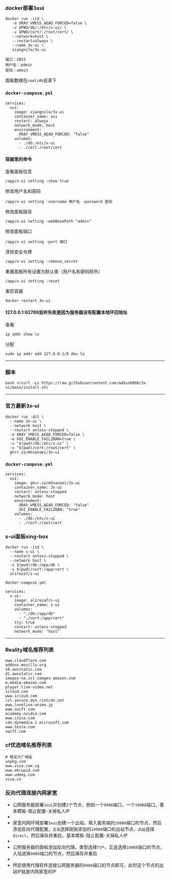 ###  docker部署3xui

```
docker run -itd \
   -e XRAY_VMESS_AEAD_FORCED=false \
   -v $PWD/db/:/etc/x-ui/ \
   -v $PWD/cert/:/root/cert/ \
   --network=host \
   --restart=always \
   --name 3x-ui \
   xiangnile/3x-ui
```

```
端口：2053
用户名：admin
密码：admin
```
面板数据在`root/db`目录下

### `docker-compose.yml`
```
services:
  xui:
    image: xiangnile/3x-ui
    container_name: xui
    restart: always
    network_mode: host
    environment:
      XRAY_VMESS_AEAD_FORCED: "false"
    volumes:
      - ./db:/etc/x-ui
      - ./cert:/root/cert
```


#### 容器里的命令
查看面板信息
```
/app/x-ui setting -show true
```
修改用户名和密码
```
/app/x-ui setting -username 用户名 -password 密码
```
修改面板路径
```
/app/x-ui setting -webBasePath "admin"
```
修改面板端口
```
/app/x-ui setting -port 端口
```
清除安全令牌
```
/app/x-ui setting -remove_secret
```
重置面板所有设置为默认值（用户名和密码除外）
```
/app/x-ui setting -reset
```
重启容器
```
docker restart 3x-ui
```

#### 127.0.0.1:62789监听失败是因为服务器没有配置本地环回地址
查看
```
ip addr show lo
```
分配
```
sudo ip addr add 127.0.0.1/8 dev lo
```

---
### 脚本
```
bash <(curl -Ls https://raw.githubusercontent.com/admin8800/3x-ui/main/install.sh)
```

---

###  官方最新3x-ui
```
docker run -dit \
  --name 3x-ui \
  --network host \
  --restart unless-stopped \
  -e XRAY_VMESS_AEAD_FORCED=false \
  -e XUI_ENABLE_FAIL2BAN=true \
  -v "$(pwd)/db:/etc/x-ui" \
  -v "$(pwd)/cert:/root/cert" \
  ghcr.io/mhsanaei/3x-ui
```

### `docker-compose.yml`
```
services:
  xui:
    image: ghcr.io/mhsanaei/3x-ui
    container_name: 3x-ui
    restart: unless-stopped
    network_mode: host
    environment:
      XRAY_VMESS_AEAD_FORCED: "false"
      XUI_ENABLE_FAIL2BAN: "true"
    volumes:
      - ./db:/etc/x-ui
      - ./cert:/root/cert
```


### s-ui面板sing-box
```
docker run -itd \
  --name s-ui \
  --restart unless-stopped \
  --network host \
  -v $(pwd)/db:/app/db \
  -v $(pwd)/cert:/app/cert \
  alireza7/s-ui
```

`docker-compose.yml`
```
services:
  s-ui:
    image: alireza7/s-ui
    container_name: s-ui
    volumes:
      - "./db:/app/db"
      - "./cert:/app/cert"
    tty: true
    restart: unless-stopped
    network_mode: "host"
```

---
### Reality域名推荐列表
```
www.cloudflare.com
addons.mozilla.org
s0.awsstatic.com
d1.awsstatic.com
images-na.ssl-images-amazon.com
m.media-amazon.com
player.live-video.net
icloud.com
www.icloud.com
lol.secure.dyn.riotcdn.net
www.lovelive-anime.jp
www.swift.com
academy.nvidia.com
www.cisco.com
cdn-dynmedia-1.microsoft.com
www.tesla.com
swift.com
```

### cf优选域名推荐列表
```
# 稳定大厂域名
unpkg.com
www.visa.com.sg
www.okcupid.com
www.udemy.com
visa.cn
```

### 反向代理连接内网家宽

- 公网服务器部署`3xui`并创建`2`个节点，例如一个`9988`端口，一个`19988`端口，基本模板-阻止配置-关掉私人IP
- 
- 家宽内网环境部署`3xui`创建一个出站，填入服务端的`19988`端口的节点，然后添加反向代理配置，`互连`选择刚刚添加的`19988`端口的出站节点，`出站`选择`direct`，然后保存并重启，基本模板-阻止配置-关掉私人IP
- 
- 公网服务器的面板添加反向代理，类型选择`门户`，互连选择`19988`端口的节点，入站选择`9988`端口的节点，然后保存并重启
- 
- 然后使用代理软件连接公网服务器的`9988`端口的节点即可，此时这个节点的出站IP就是内网家宽的IP
